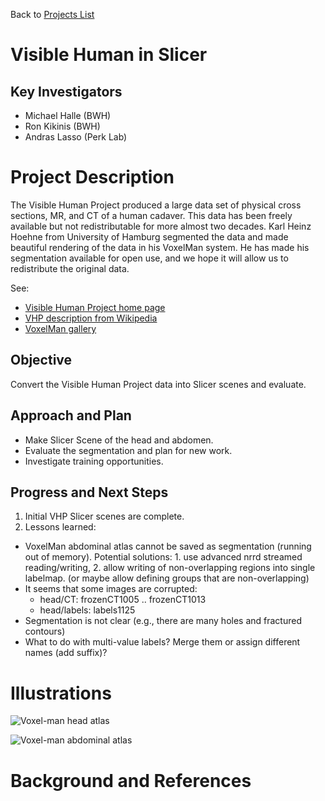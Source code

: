 Back to [Projects List](../../README.md#ProjectsList)

# Visible Human in Slicer

## Key Investigators

- Michael Halle (BWH)
- Ron Kikinis (BWH)
- Andras Lasso (Perk Lab)


# Project Description

The Visible Human Project produced a large data set of physical cross sections, MR, and CT of a human cadaver.
This data has been freely available but not redistributable for more almost two decades. Karl Heinz Hoehne from University of Hamburg
segmented the data and made beautiful rendering of the data in his VoxelMan system.  He has made his segmentation available for open use, and we hope it
will allow us to redistribute the original data.

See:
* [Visible Human Project home page](https://www.nlm.nih.gov/research/visible/visible_human.html)
* [VHP description from Wikipedia](https://en.wikipedia.org/wiki/Visible_Human_Project)
* [VoxelMan gallery](https://www.virtual-body.org/gallery/visible-human/)

## Objective

<!-- Describe here WHAT you would like to achieve (what you will have as end result). -->

Convert the Visible Human Project data into Slicer scenes and evaluate.


## Approach and Plan

<!-- Describe here HOW you would like to achieve the objectives stated above. -->

* Make Slicer Scene of the head and abdomen.
* Evaluate the segmentation and plan for new work.
* Investigate training opportunities.

## Progress and Next Steps

1. Initial VHP Slicer scenes are complete.
2. Lessons learned:
  - VoxelMan abdominal atlas cannot be saved as segmentation (running out of memory). Potential solutions: 1. use advanced nrrd streamed reading/writing, 2. allow writing of non-overlapping regions into single labelmap. (or maybe allow defining groups that are non-overlapping)
  - It seems that some images are corrupted:
    - head/CT: frozenCT1005 .. frozenCT1013
    - head/labels: labels1125
  - Segmentation is not clear (e.g., there are many holes and fractured contours)
  - What to do with multi-value labels? Merge them or assign different names (add suffix)?

# Illustrations

![Voxel-man head atlas](Head.jpg)

![Voxel-man abdominal atlas](InnerOrgans.jpg)

# Background and References

<!-- If you developed any software, include link to the source code repository. If possible, also add links to sample data, and to any relevant publications. -->
